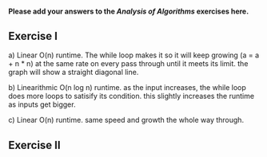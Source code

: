 #### Please add your answers to the ***Analysis of  Algorithms*** exercises here.

## Exercise I

a) Linear O(n) runtime. The while loop makes it so it will keep growing (a = a + n * n) at the same rate on every pass through until it meets its limit. the graph will show a straight diagonal line. 


b) Linearithmic O(n log n) runtime. as the input increases, the while loop does more loops to satisify its condition. this slightly increases the runtime as inputs get bigger. 


c) Linear O(n) runtime. same speed and growth the whole way through. 

## Exercise II


